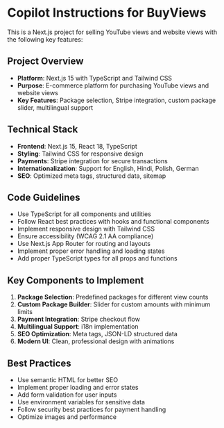 # Copilot Instructions for BuyViews

<!-- Use this file to provide workspace-specific custom instructions to Copilot. For more details, visit https://code.visualstudio.com/docs/copilot/copilot-customization#_use-a-githubcopilotinstructionsmd-file -->

This is a Next.js project for selling YouTube views and website views with the following key features:

## Project Overview
- **Platform**: Next.js 15 with TypeScript and Tailwind CSS
- **Purpose**: E-commerce platform for purchasing YouTube views and website views
- **Key Features**: Package selection, Stripe integration, custom package slider, multilingual support

## Technical Stack
- **Frontend**: Next.js 15, React 18, TypeScript
- **Styling**: Tailwind CSS for responsive design
- **Payments**: Stripe integration for secure transactions
- **Internationalization**: Support for English, Hindi, Polish, German
- **SEO**: Optimized meta tags, structured data, sitemap

## Code Guidelines
- Use TypeScript for all components and utilities
- Follow React best practices with hooks and functional components
- Implement responsive design with Tailwind CSS
- Ensure accessibility (WCAG 2.1 AA compliance)
- Use Next.js App Router for routing and layouts
- Implement proper error handling and loading states
- Add proper TypeScript types for all props and functions

## Key Components to Implement
1. **Package Selection**: Predefined packages for different view counts
2. **Custom Package Builder**: Slider for custom amounts with minimum limits
3. **Payment Integration**: Stripe checkout flow
4. **Multilingual Support**: i18n implementation
5. **SEO Optimization**: Meta tags, JSON-LD structured data
6. **Modern UI**: Clean, professional design with animations

## Best Practices
- Use semantic HTML for better SEO
- Implement proper loading and error states
- Add form validation for user inputs
- Use environment variables for sensitive data
- Follow security best practices for payment handling
- Optimize images and performance

